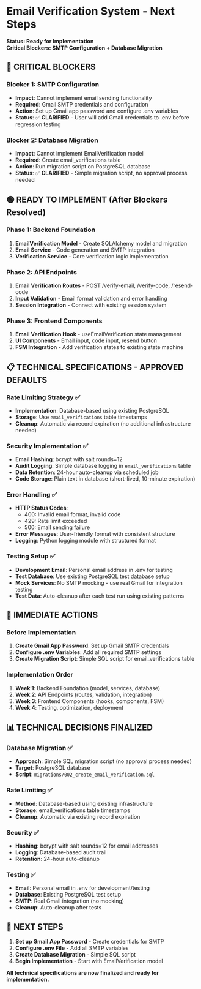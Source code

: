 # Email Verification System - Next Steps

**Status: Ready for Implementation**  
**Critical Blockers: SMTP Configuration + Database Migration**

## 🔴 **CRITICAL BLOCKERS** 

### Blocker 1: SMTP Configuration
- **Impact**: Cannot implement email sending functionality
- **Required**: Gmail SMTP credentials and configuration
- **Action**: Set up Gmail app password and configure .env variables
- **Status**: ✅ **CLARIFIED** - User will add Gmail credentials to .env before regression testing

### Blocker 2: Database Migration
- **Impact**: Cannot implement EmailVerification model
- **Required**: Create email_verifications table
- **Action**: Run migration script on PostgreSQL database
- **Status**: ✅ **CLARIFIED** - Simple migration script, no approval process needed

## 🟢 **READY TO IMPLEMENT** (After Blockers Resolved)

### Phase 1: Backend Foundation
1. **EmailVerification Model** - Create SQLAlchemy model and migration
2. **Email Service** - Code generation and SMTP integration  
3. **Verification Service** - Core verification logic implementation

### Phase 2: API Endpoints
1. **Email Verification Routes** - POST /verify-email, /verify-code, /resend-code
2. **Input Validation** - Email format validation and error handling
3. **Session Integration** - Connect with existing session system

### Phase 3: Frontend Components
1. **Email Verification Hook** - useEmailVerification state management
2. **UI Components** - Email input, code input, resend button
3. **FSM Integration** - Add verification states to existing state machine

## 📋 **TECHNICAL SPECIFICATIONS - APPROVED DEFAULTS**

### Rate Limiting Strategy ✅
- **Implementation**: Database-based using existing PostgreSQL
- **Storage**: Use `email_verifications` table timestamps
- **Cleanup**: Automatic via record expiration (no additional infrastructure needed)

### Security Implementation ✅
- **Email Hashing**: bcrypt with salt rounds=12
- **Audit Logging**: Simple database logging in `email_verifications` table
- **Data Retention**: 24-hour auto-cleanup via scheduled job
- **Code Storage**: Plain text in database (short-lived, 10-minute expiration)

### Error Handling ✅
- **HTTP Status Codes**: 
  - 400: Invalid email format, invalid code
  - 429: Rate limit exceeded
  - 500: Email sending failure
- **Error Messages**: User-friendly format with consistent structure
- **Logging**: Python logging module with structured format

### Testing Setup ✅
- **Development Email**: Personal email address in .env for testing
- **Test Database**: Use existing PostgreSQL test database setup
- **Mock Services**: No SMTP mocking - use real Gmail for integration testing
- **Test Data**: Auto-cleanup after each test run using existing patterns

## 🎯 **IMMEDIATE ACTIONS**

### Before Implementation
1. **Create Gmail App Password**: Set up Gmail SMTP credentials
2. **Configure .env Variables**: Add all required SMTP settings
3. **Create Migration Script**: Simple SQL script for email_verifications table

### Implementation Order
1. **Week 1**: Backend Foundation (model, services, database)
2. **Week 2**: API Endpoints (routes, validation, integration)
3. **Week 3**: Frontend Components (hooks, components, FSM)
4. **Week 4**: Testing, optimization, deployment

## 📊 **TECHNICAL DECISIONS FINALIZED**

### Database Migration ✅
- **Approach**: Simple SQL migration script (no approval process needed)
- **Target**: PostgreSQL database
- **Script**: `migrations/002_create_email_verification.sql`

### Rate Limiting ✅
- **Method**: Database-based using existing infrastructure
- **Storage**: email_verifications table timestamps
- **Cleanup**: Automatic via existing record expiration

### Security ✅
- **Hashing**: bcrypt with salt rounds=12 for email addresses
- **Logging**: Database-based audit trail
- **Retention**: 24-hour auto-cleanup

### Testing ✅
- **Email**: Personal email in .env for development/testing
- **Database**: Existing PostgreSQL test setup
- **SMTP**: Real Gmail integration (no mocking)
- **Cleanup**: Auto-cleanup after tests

## 🔄 **NEXT STEPS**

1. **Set up Gmail App Password** - Create credentials for SMTP
2. **Configure .env File** - Add all SMTP variables
3. **Create Database Migration** - Simple SQL script
4. **Begin Implementation** - Start with EmailVerification model

**All technical specifications are now finalized and ready for implementation.**
